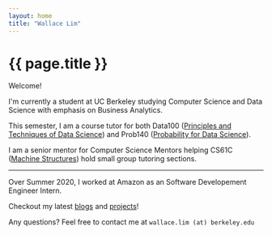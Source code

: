 ```yaml
---
layout: home
title: "Wallace Lim"
---
```


<h1 class="post-title">{{ page.title }}</h1>

Welcome!

I'm currently a student at UC Berkeley studying Computer Science and Data Science with emphasis on Business Analytics. 

This semester, I am a course tutor for both Data100 ([Principles and Techniques of Data Science](http://www.ds100.org/)) and Prob140 ([Probability for Data Science](http://prob140.org/)).

I am a senior mentor for Computer Science Mentors helping CS61C ([Machine Structures](https://cs61c.org/)) hold small group tutoring sections.

<hr>

Over Summer 2020, I worked at Amazon as an Software Developement Engineer Intern.

Checkout my latest [blogs](/blog/index.html) and [projects](/project/index.html)!

Any questions? Feel free to contact me at `wallace.lim (at) berkeley.edu`